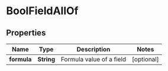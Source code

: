 

# BoolFieldAllOf

## Properties

Name | Type | Description | Notes
------------ | ------------- | ------------- | -------------
**formula** | **String** | Formula value of a field |  [optional]



